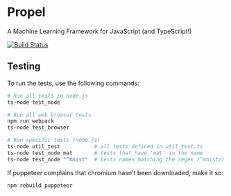 # Propel

A Machine Learning Framework for JavaScript (and TypeScript!)

[![Build Status](https://travis-ci.com/propelml/propel.svg?token=eWz4oGVxypBGsz78gdKp&branch=master)](https://travis-ci.com/propelml/propel)

## Testing

To run the tests, use the following commands:

```bash
# Run all tests in node.js
ts-node test_node

# Run all web browser tests
npm run webpack
ts-node test_browser

# Run specific tests (node.js)
ts-node util_test           # all tests defined in util_test.ts
ts-node test_node mat       # tests that have 'mat' in the name
ts-node test_node "^mnist"  # tests names matching the regex /^mnist/i
```

If puppeteer complains that chromium hasn't been downloaded, make it so:

```bash
npm rebuild puppeteer
```
